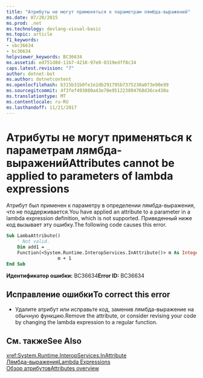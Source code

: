 ```yaml
---
title: "Атрибуты не могут применяться к параметрам лямбда-выражений"
ms.date: 07/20/2015
ms.prod: .net
ms.technology: devlang-visual-basic
ms.topic: article
f1_keywords:
- vbc36634
- bc36634
helpviewer_keywords: BC36634
ms.assetid: ed751d8d-11b7-4210-97e0-0319edff8c34
caps.latest.revision: "7"
author: dotnet-bot
ms.author: dotnetcontent
ms.openlocfilehash: b315b31b0fe1e2db291795b7375230a073e90e99
ms.sourcegitcommit: 4f3fef493080a43e70e951223894768d36ce430a
ms.translationtype: MT
ms.contentlocale: ru-RU
ms.lasthandoff: 11/21/2017
---
```

# <a name="attributes-cannot-be-applied-to-parameters-of-lambda-expressions"></a><span data-ttu-id="bda96-102">Атрибуты не могут применяться к параметрам лямбда-выражений</span><span class="sxs-lookup"><span data-stu-id="bda96-102">Attributes cannot be applied to parameters of lambda expressions</span></span>
<span data-ttu-id="bda96-103">Атрибут был применен к параметру в определении лямбда-выражения, что не поддерживается.</span><span class="sxs-lookup"><span data-stu-id="bda96-103">You have applied an attribute to a parameter in a lambda expression definition, which is not supported.</span></span> <span data-ttu-id="bda96-104">Приведенный ниже код вызывает эту ошибку.</span><span class="sxs-lookup"><span data-stu-id="bda96-104">The following code causes this error.</span></span>  
  
```vb  
Sub LambaAttribute()  
    ' Not valid.  
    Dim add1 = _  
    Function(<System.Runtime.InteropServices.InAttribute()> m As Integer) _  
                   m + 1  
End Sub  
```  
  
 <span data-ttu-id="bda96-105">**Идентификатор ошибки:** BC36634</span><span class="sxs-lookup"><span data-stu-id="bda96-105">**Error ID:** BC36634</span></span>  
  
## <a name="to-correct-this-error"></a><span data-ttu-id="bda96-106">Исправление ошибки</span><span class="sxs-lookup"><span data-stu-id="bda96-106">To correct this error</span></span>  
  
-   <span data-ttu-id="bda96-107">Удалите атрибут или исправьте код, заменив лямбда-выражение на обычную функцию.</span><span class="sxs-lookup"><span data-stu-id="bda96-107">Remove the attribute, or consider revising your code by changing the lambda expression to a regular function.</span></span>  
  
## <a name="see-also"></a><span data-ttu-id="bda96-108">См. также</span><span class="sxs-lookup"><span data-stu-id="bda96-108">See Also</span></span>  
 <xref:System.Runtime.InteropServices.InAttribute>  
 [<span data-ttu-id="bda96-109">Лямбда-выражения</span><span class="sxs-lookup"><span data-stu-id="bda96-109">Lambda Expressions</span></span>](../../visual-basic/programming-guide/language-features/procedures/lambda-expressions.md)  
 [<span data-ttu-id="bda96-110">Обзор атрибутов</span><span class="sxs-lookup"><span data-stu-id="bda96-110">Attributes overview</span></span>](~/docs/visual-basic/programming-guide/concepts/attributes/index.md)
